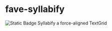 # fave-syllabify
![Static Badge](https://img.shields.io/badge/%E2%9A%A0%EF%B8%8F-work_in_progress-red)
Syllabify a force-aligned TextGrid
